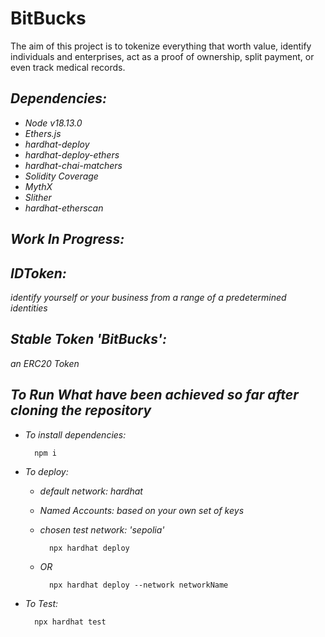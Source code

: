 # BitBucks
The aim of this project is to tokenize everything that worth value, identify individuals and enterprises, act as a proof of ownership, split payment, or even track medical records.

## *Dependencies:*

* *Node v18.13.0*
* *Ethers.js*
* *hardhat-deploy*
* *hardhat-deploy-ethers*
* *hardhat-chai-matchers*
* *Solidity Coverage*
* *MythX*
* *Slither*
* *hardhat-etherscan*

## *Work In Progress:*

## *IDToken:*

*identify yourself or your business from a range of a predetermined identities*

## *Stable Token 'BitBucks':*  

*an ERC20 Token*

## *To Run What have been achieved so far after cloning the repository*

* *To install dependencies:*

        npm i

* *To deploy:*

    - *default network: hardhat*
    - *Named Accounts: based on your own set of keys*
    - *chosen test network: 'sepolia'*

            npx hardhat deploy


    - *OR*

            npx hardhat deploy --network networkName

* *To Test:*

        npx hardhat test


